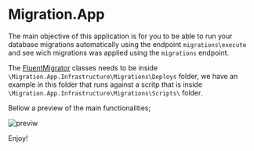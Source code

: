 # Migration.App

The main objective of this application is for you to be able to run your database migrations automatically using the endpoint `migrations\execute` and see wich migrations was applied using the `migrations` endpoint.

The [FluentMigrator](https://fluentmigrator.github.io/articles/quickstart.html#creating-your-first-migration) classes needs to be inside `\Migration.App.Infrastructure\Migrations\Deploys` folder, we have an example in this folder that runs against a scritp that is inside `\Migration.App.Infrastructure\Migrations\Scripts\` folder.

Bellow a preview of the main functionalities;

![previw](docs/migrationApp.gif)

Enjoy!
